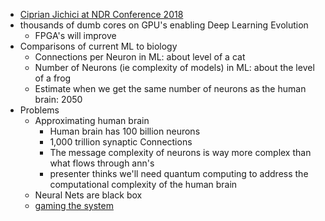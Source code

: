 - [Ciprian Jichici at NDR Conference 2018](https://www.youtube.com/watch?v=VojEnEGWMDI)
- thousands of dumb cores on GPU's enabling Deep Learning Evolution
  - FPGA's will improve
- Comparisons of current ML to biology
  - Connections per Neuron in ML: about level of a cat
  - Number of Neurons (ie complexity of models) in ML:  about the level of a frog
  - Estimate when we get the same number of neurons as the human brain: 2050
- Problems
  - Approximating human brain
    - Human brain has 100 billion neurons
    - 1,000 trillion synaptic Connections
    - The message complexity of neurons is way more complex than what flows through ann's
    - presenter thinks we'll need quantum computing to address the computational complexity of the human brain
  - Neural Nets are black box
  - [gaming the system](https://blog.openai.com/adversarial-example-research/)


